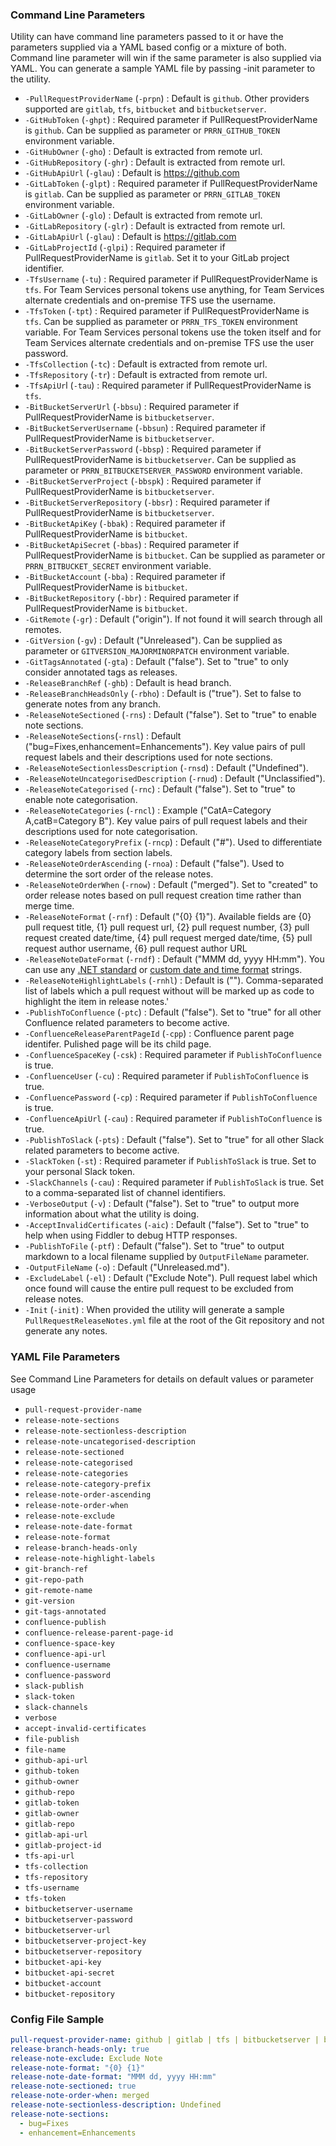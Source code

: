 ### Command Line Parameters
Utility can have command line parameters passed to it or have the parameters supplied via a YAML based config or a mixture of both. Command line parameter will win if the same parameter is also supplied via YAML. You can generate a sample YAML file by passing -init parameter to the utility.

- `-PullRequestProviderName` (`-prpn`) : Default is `github`. Other providers supported are `gitlab`, `tfs`, `bitbucket` and `bitbucketserver`.
- `-GitHubToken` (`-ghpt`) : Required parameter if PullRequestProviderName is `github`. Can be supplied as parameter or `PRRN_GITHUB_TOKEN` environment variable.
- `-GitHubOwner` (`-gho`) : Default is extracted from remote url.
- `-GitHubRepository` (`-ghr`) : Default is extracted from remote url.
- `-GitHubApiUrl` (`-glau`) : Default is https://github.com
- `-GitLabToken` (`-glpt`) : Required parameter if PullRequestProviderName is `gitlab`. Can be supplied as parameter or `PRRN_GITLAB_TOKEN` environment variable.
- `-GitLabOwner` (`-glo`) : Default is extracted from remote url.
- `-GitLabRepository` (`-glr`) : Default is extracted from remote url.
- `-GitLabApiUrl` (`-glau`) : Default is https://gitlab.com
- `-GitLabProjectId` (`-glpi`) : Required parameter if PullRequestProviderName is `gitlab`. Set it to your GitLab project identifier.
- `-TfsUsername` (`-tu`) : Required parameter if PullRequestProviderName is `tfs`. For Team Services personal tokens use anything, for Team Services alternate credentials and on-premise TFS use the username.
- `-TfsToken` (`-tpt`) : Required parameter if PullRequestProviderName is `tfs`. Can be supplied as parameter or `PRRN_TFS_TOKEN` environment variable. For Team Services personal tokens use the token itself and for Team Services alternate credentials and on-premise TFS use the user password.
- `-TfsCollection` (`-tc`) : Default is extracted from remote url.
- `-TfsRepository` (`-tr`) : Default is extracted from remote url.
- `-TfsApiUr`l (`-tau`) : Required parameter if PullRequestProviderName is `tfs`.
- `-BitBucketServerUrl` (`-bbsu`) : Required parameter if PullRequestProviderName is `bitbucketserver`.
- `-BitBucketServerUsername` (`-bbsun`) : Required parameter if PullRequestProviderName is `bitbucketserver`.
- `-BitBucketServerPassword` (`-bbsp`) : Required parameter if PullRequestProviderName is `bitbucketserver`. Can be supplied as parameter or `PRRN_BITBUCKETSERVER_PASSWORD` environment variable.
- `-BitBucketServerProject` (`-bbspk`) : Required parameter if PullRequestProviderName is `bitbucketserver`.
- `-BitBucketServerRepository` (`-bbsr`) : Required parameter if PullRequestProviderName is `bitbucketserver`. 
- `-BitBucketApiKey` (`-bbak`) : Required parameter if PullRequestProviderName is `bitbucket`.
- `-BitBucketApiSecret` (`-bbas`) : Required parameter if PullRequestProviderName is `bitbucket`. Can be supplied as parameter or `PRRN_BITBUCKET_SECRET` environment variable.
- `-BitBucketAccount` (`-bba`) : Required parameter if PullRequestProviderName is `bitbucket`.
- `-BitBucketRepository` (`-bbr`) : Required parameter if PullRequestProviderName is `bitbucket`. 
- `-GitRemote` (`-gr`) : Default ("origin"). If not found it will search through all remotes.
- `-GitVersion` (`-gv`) : Default ("Unreleased"). Can be supplied as parameter or `GITVERSION_MAJORMINORPATCH` environment variable.
- `-GitTagsAnnotated` (`-gta`) : Default ("false"). Set to "true" to only consider annotated tags as releases.
- `-ReleaseBranchRef` (`-ghb`) : Default is head branch.
- `-ReleaseBranchHeadsOnly` (`-rbho`) : Default is ("true"). Set to false to generate notes from any branch.
- `-ReleaseNoteSectioned` (`-rns`) : Default ("false"). Set to "true" to enable note sections.
- `-ReleaseNoteSections`(`-rnsl`) : Default ("bug=Fixes,enhancement=Enhancements"). Key value pairs of pull request labels and their descriptions used for note sections.
- `-ReleaseNoteSectionlessDescription` (`-rnsd`) : Default ("Undefined").
- `-ReleaseNoteUncategorisedDescription` (`-rnud`) : Default ("Unclassified").
- `-ReleaseNoteCategorised` (`-rnc`) : Default ("false"). Set to "true" to enable note categorisation.
- `-ReleaseNoteCategories` (`-rncl`) : Example ("CatA=Category A,catB=Category B"). Key value pairs of pull request labels and their descriptions used for note categorisation.
- `-ReleaseNoteCategoryPrefix` (`-rncp`) : Default ("#"). Used to differentiate category labels from section labels.
- `-ReleaseNoteOrderAscending` (`-rnoa`) : Default ("false"). Used to determine the sort order of the release notes.
- `-ReleaseNoteOrderWhen` (`-rnow`) : Default ("merged"). Set to "created" to order release notes based on pull request creation time rather than merge time.
- `-ReleaseNoteFormat` (`-rnf`) : Default ("{0} {1}"). Available fields are {0} pull request title, {1} pull request url, {2} pull request number, {3} pull request created date/time, {4} pull request merged date/time, {5} pull request author username, {6} pull request author URL
- `-ReleaseNoteDateFormat` (`-rndf`) : Default ("MMM dd, yyyy HH:mm"). You can use any [.NET standard](https://msdn.microsoft.com/en-us/library/az4se3k1(v=vs.110).aspx) or [custom date and time format](https://msdn.microsoft.com/en-us/library/8kb3ddd4(v=vs.110).aspx) strings.
- `-ReleaseNoteHighlightLabels` (`-rnhl`) : Default is (""). Comma-separated list of labels which a pull request without will be marked up as code to highlight the item in release notes.'
- `-PublishToConfluence` (`-ptc`) : Default ("false"). Set to "true" for all other Confluence related parameters to become active.
- `-ConfluenceReleaseParentPageId` (`-cpp`) : Confluence parent page identifer. Pulished page will be its child page.
- `-ConfluenceSpaceKey` (`-csk`) : Required parameter if `PublishToConfluence` is true.
- `-ConfluenceUser` (`-cu`) : Required parameter if `PublishToConfluence` is true.
- `-ConfluencePassword` (`-cp`) : Required parameter if `PublishToConfluence` is true.
- `-ConfluenceApiUrl` (`-cau`) : Required parameter if `PublishToConfluence` is true.
- `-PublishToSlack` (`-pts`) : Default ("false"). Set to "true" for all other Slack related parameters to become active.
- `-SlackToken` (`-st`) : Required parameter if `PublishToSlack` is true. Set to your personal Slack token.
- `-SlackChannels` (`-cau`) : Required parameter if `PublishToSlack` is true. Set to a comma-separated list of channel identifiers.
- `-VerboseOutput` (`-v`) : Default ("false"). Set to "true" to output more information about what the utility is doing.
- `-AcceptInvalidCertificates` (`-aic`) : Default ("false"). Set to "true" to help when using Fiddler to debug HTTP responses.
- `-PublishToFile` (`-ptf`) : Default ("false"). Set to "true" to output markdown to a local filename supplied by `OutputFileName` parameter.
- `-OutputFileName` (`-o`) : Default ("Unreleased.md").
- `-ExcludeLabel` (`-el`) : Default ("Exclude Note"). Pull request label which once found will cause the entire pull request to be excluded from release notes.
- `-Init` (`-init`) : When provided the utility will generate a sample `PullRequestReleaseNotes.yml` file at the root of the Git repository and not generate any notes.

### YAML File Parameters

See Command Line Parameters for details on default values or parameter usage

- `pull-request-provider-name`
- `release-note-sections`
- `release-note-sectionless-description`
- `release-note-uncategorised-description`
- `release-note-sectioned`
- `release-note-categorised`
- `release-note-categories`
- `release-note-category-prefix`
- `release-note-order-ascending`
- `release-note-order-when`
- `release-note-exclude`
- `release-note-date-format`
- `release-note-format`
- `release-branch-heads-only`
- `release-note-highlight-labels`
- `git-branch-ref`
- `git-repo-path`
- `git-remote-name`
- `git-version`
- `git-tags-annotated`
- `confluence-publish`
- `confluence-release-parent-page-id`
- `confluence-space-key`
- `confluence-api-url`
- `confluence-username`
- `confluence-password`
- `slack-publish`
- `slack-token`
- `slack-channels`
- `verbose`
- `accept-invalid-certificates`
- `file-publish`
- `file-name`
- `github-api-url`
- `github-token`
- `github-owner`
- `github-repo`
- `gitlab-token`
- `gitlab-owner`
- `gitlab-repo`
- `gitlab-api-url`
- `gitlab-project-id`
- `tfs-api-url`
- `tfs-collection`
- `tfs-repository`
- `tfs-username`
- `tfs-token`
- `bitbucketserver-username`
- `bitbucketserver-password`
- `bitbucketserver-url`
- `bitbucketserver-project-key`
- `bitbucketserver-repository`
- `bitbucket-api-key`
- `bitbucket-api-secret`
- `bitbucket-account`
- `bitbucket-repository`

### Config File Sample

```yaml
pull-request-provider-name: github | gitlab | tfs | bitbucketserver | bitbucket
release-branch-heads-only: true
release-note-exclude: Exclude Note
release-note-format: "{0} {1}"
release-note-date-format: "MMM dd, yyyy HH:mm"
release-note-sectioned: true
release-note-order-when: merged
release-note-sectionless-description: Undefined
release-note-sections:
  - bug=Fixes
  - enhancement=Enhancements
```
